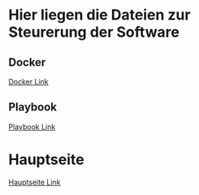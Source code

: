 # Hier liegen die Dateien zur Steurerung der Software

## Docker
[Docker Link](/Docker/README.md)

## Playbook
[Playbook Link](/Playbook/README.md)

# Hauptseite
[Hauptseite Link](/README.md)